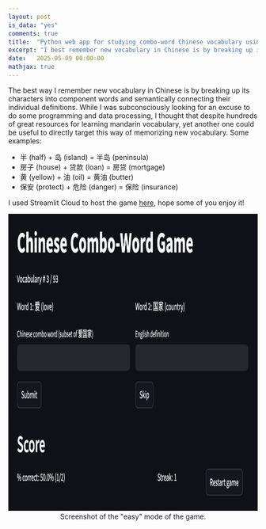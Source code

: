 ```yaml
---
layout: post
is_data: "yes"
comments: true
title:  "Python web app for studying combo-word Chinese vocabulary using Streamlit"
excerpt: "I best remember new vocabulary in Chinese is by breaking up its characters into component words, so I made a game to do this. e.g. 半 (half) + 岛 (island) = 半岛 (peninsula)"
date:   2025-05-09 00:00:00
mathjax: true
---
```


The best way I remember new vocabulary in Chinese is by breaking up its characters into component words and semantically connecting their individual definitions. While I was subconsciously looking for an excuse to do some programming and data processing, I thought that despite hundreds of great resources for learning mandarin vocabulary, yet another one could be useful to directly target this way of memorizing new vocabulary. Some examples:

- 半 (half) + 岛 (island) = 半岛 (peninsula)
- 房子 (house) + 贷款 (loan) = 房贷 (mortgage)
- 黄 (yellow) + 油 (oil) = 黄油 (butter)
- 保安 (protect) + 危险 (danger) = 保险 (insurance)

I used Streamlit Cloud to host the game [here](https://mandarin-chinese-combo-word-game.streamlit.app/), hope some of you enjoy it!

<div class="imgcap" style="text-align:center">
<img src="/assets/mandarin/chinese_combo_word_game_screenshot.png" height="600">
<div class="thecap" style="text-align:center"></div>Screenshot of the "easy" mode of the game.</div>
